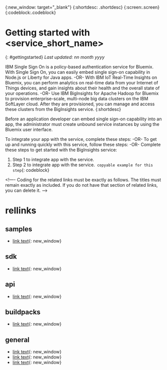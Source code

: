 {:new_window: target="_blank"}
{:shortdesc: .shortdesc}
{:screen:.screen}
{:codeblock:.codeblock}

# Getting started with <service_short_name>
{: #gettingstarted}
*Last updated: nn month yyyy*

<!-- This template is for getting started with a Bluemix service. It is a task template intended to document productive use of the service. It is not intended for discovery and conceptual information.  -->

<!-- The short description section should include one to three sentences describing why a developer would want to use your service in an app. This should be conversational style. For search engine optimization, include the service long name and "Bluemix". 

Examples: -->

IBM Single Sign On is a policy-based authentication service for Bluemix. With Single Sign On, you can easily embed single sign-on capability in Node.js or Liberty for Java apps. -OR-
With IBM IoT Real-Time Insights on Bluemix, you can perform analytics on real-time data from your Internet of Things devices, and gain insights about their health and the overall state of your operations.  -OR-
Use IBM BigInsights for Apache Hadoop for Bluemix to provision enterprise-scale, multi-node big data clusters on the IBM SoftLayer cloud. After they are provisioned, you can manage and access these clusters from the BigInsights service.
{:shortdesc}

<!-- The task section includes steps to integrate the service into the app.  
- DO NOT include an overview section. 
- With task-based, technical information, reduce the conversational style in favor of succinct and direct instructions.
- DO include the basic, most-common-use scenario steps to use the service or integrate it into the app. 
- DO NOT include steps to add the service from the Bluemix catalog; we assume that the user already took steps in the UI to add the service. 
- For additional tasks like configuring, managing, etc., include a separate task topic. Use a task title such as "Configuring x", "Administering y", "Managing z". 
- DO include code snippets in all languages that can be copied, as well as VCAP service info.  -->

<!-- You can include an optional prerequisites paragraph for any prerequisites to be met before integrating the service. For example: -->

Before an application developer can embed single sign-on capability into an app, the administrator must create unbound service instances by using the Bluemix user interface.

<!-- Include a sentence to briefly introduce the steps. Examples: -->

To integrate your app with the service, complete these steps: -OR-
To get up and running quickly with this service, follow these steps: -OR-
Complete these steps to get started with the BigInsights service:

<!-- Use ordered list markup for the step section. Include examples as needed. -->

1. Step 1 to integrate app with the service.
2. Step 2 to integrate app with the service.```
copyable example for this step```{: codeblock}

<!—- Coding for the related links must be exactly as follows. The titles must remain exactly as included. If you do not have that section of related links, you can delete it. —>
# rellinks
## samples 
<!-- Recommended external links to your top three devWorks articles and sample applications. 	Link text should be: <sample_name> sample or developerworks: <article_name>. To confirm the available articles for your service, go to http://www.ibm.com/developerworks/views/global/libraryview.jsp?show_abstract=falsecontentarea_by=All+Zonesproduct_by=-1topic_by=BlueMixindustry_by=-1type_by=All+Typesibm-search=Search and select your service from the product drop-down menu -->
* [link text](URL){: new_window}
## sdk 
<!-- Links to SDK download and SDK Developer Guide -->
* [link text](URL){: new_window}
## api 
<!-- External links to the landing page of each generated doc for the APIs that are supported by your service. Use only the type of API as the link text (Java, JavaScript, REST, Objective-C) -->
* [link text](URL){: new_window}
## buildpacks 
<!-- MAY BE REMOVING THIS: Peer links to the Getting Started page of each runtime that is supported by your service. Use only the name of the runtime as the link text (Node.js, Liberty for Java, Ruby on Rails, Ruby Sinatra) -->
* [link text](URL){: new_window}
## general 
<!-- Include a link to your full product documentation, pricing sheet, IBM Bluemix prerequisites -->
* [link text](URL){: new_window}
* [link text](URL){: new_window}
* [link text](URL){: new_window}
